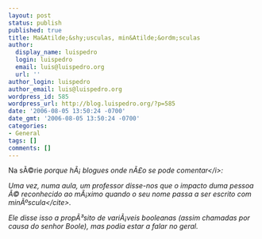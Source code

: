 ```yaml
---
layout: post
status: publish
published: true
title: Ma&Atilde;&shy;usculas, min&Atilde;&ordm;sculas
author:
  display_name: luispedro
  login: luispedro
  email: luis@luispedro.org
  url: ''
author_login: luispedro
author_email: luis@luispedro.org
wordpress_id: 585
wordpress_url: http://blog.luispedro.org/?p=585
date: '2006-08-05 13:50:24 -0700'
date_gmt: '2006-08-05 13:50:24 -0700'
categories:
- General
tags: []
comments: []
---
```

<p>Na s&Atilde;&copy;rie <i>porque h&Atilde;&iexcl; blogues onde n&Atilde;&pound;o se pode comentar<&#47;i>:</p>
<p>Uma vez, numa aula, um professor disse-nos que <cite>o impacto duma pessoa &Atilde;&copy; reconhecido ao m&Atilde;&iexcl;ximo quando o seu nome passa a ser escrito com min&Atilde;&ordm;scula<&#47;cite>.</p>
<p>Ele disse isso a prop&Atilde;&sup3;sito de vari&Atilde;&iexcl;veis booleanas (assim chamadas por causa do senhor Boole), mas podia estar a falar no geral.</p>
